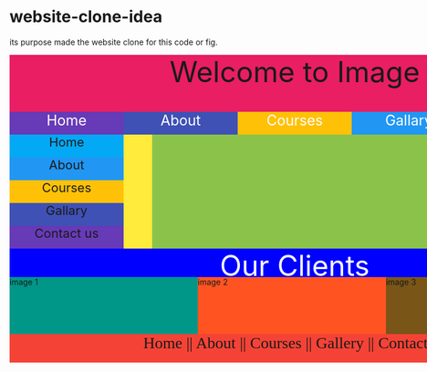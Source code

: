 # website-clone-idea
its purpose made the website clone for this code or fig.
<!DOCTYPE html>
<html lang="en">
<head>
    <meta charset="UTF-8">
    <meta name="viewport" content="width=device-width, initial-scale=1.0">
    <title>Document</title>
    <style>
       .main{
        width:1000px;
        height:540px;
        background:#F44336;
       }
       .row-1{
        width:1000px;
        height:100px;
        background-color:#E91E63;
        font-size:50px;
        text-align:center;
       }
       .row2{
        width:1000px;
        height:40px;
        background:#9C2780;
        color:white;
        font-size:25px;
        text-align:center;
       }
       .row2-col1{
        width:200px;
        height:40px;
        background:#673AB7;
        float:left;
       }
       .row2-col2{
        width:200px;
        height:40px;
        background-color:#3F51B5;
        float:left;
       }
       .row2-col3{
        width:200px;
        height:40px;
        background:#FFC107;
        float:left;
       }
       .row2-col4{
        width:200px;
        height:40px;
        background:#2196F3;
        float:left;
       }
       .row2-col5{
        width:200px;
        height:40px;
        background:#03A9F4;
        float:left;
       }
       .row3{
        width:1000px;
        height:200px;
        background:#9E9E9E;
       }
       .row3-col1{
        width:250px;
        height:200px;
        background:#FFEB3B;
        float:left;      
        text-align:center;
        font-size:22px;
       }
       .row3-col1-row1{
        width:200px;
        height:40px;
        background:#03A9F4;
       }
       .row3-col1-row2{
        width:200px;
        height:40px;
        background:#2196F3;
       }
       .row3-col1-row3{
        width:200px;
        height:40px;
        background:#FFC107;
       }
       .row3-col1-row4{
        width:200px;
        height:40px;
        background-color:#3F51B5;
       }
       .row3-col1-row5{
        width:200px;
        height:40px;
        background:#673AB7;
       }
       .row3-col2{
        width:750px;
        height:200px;
        background-color:#8BC34A;
        float:left;
       }
       .row4{
        width:1000;
        height:50;
        background:blue;
        color:white;
        font-size:50px;
        text-align:center;
       }
       .row5{
        width:1000px;
        height:100px;
        background-color:#795518;
       }
       .row5-col1{
        width:330px;
        height:100px;
        background:#009688;
        float:left;
       }
       .row5-col2{
        width:330px;
        height:100px;
        background:#FF5422;
        float:left;
       }
       .row5-col3{
        width:330px;
        height:100px;
        float:left;
       }
       .row6{
        width:1000PX;
        height:50px;
        text-align:center;
        font-family:ALGERIAN;
        font-size:28px;
       }
    </style>
</head>
<body>
    <div class="main">
       <div class="row-1">
           Welcome to Image
       </div>
          <div class="row2">
             <div class="row2-col1">Home</div>
             <div class="row2-col2">About</div>
             <div class="row2-col3">Courses</div>
             <div class="row2-col4">Gallary</div>
             <div class="row2-col5">Contact us</div>
          </div>
             <div class="row3">
                   <div class="row3-col1">
                    <div class="row3-col1-row1">Home</div>
                    <div class="row3-col1-row2">About</div>
                    <div class="row3-col1-row3">Courses</div>
                    <div class="row3-col1-row4">Gallary</div>
                    <div class="row3-col1-row5">Contact us</div>
                   </div>
                   <div class="row3-col2">
                    <img src=""/>
                   </div>
            </div>
            <div class="row4">
                Our Clients
            </div>
            <div class="row5">
                <div class="row5-col1">
                    image 1
                </div>
                <div class="row5-col2">
                    image 2
                </div>
                <div class="row5-col3">
                    image 3
                </div>
            </div>
            <div class="row6">
                Home || About || Courses || Gallery || Contact us
            </div>
    </div>
</body>
</html>
